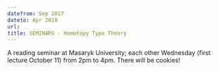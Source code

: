 ```yaml
---
datefrom: Sep 2017
dateto: Apr 2018
url: 
title: SEMINARS - Homotopy Type Theory
---
```


A reading seminar at Masaryk University; each other Wednesday (first lecture October 11) from 2pm to 4pm. There will be cookies!